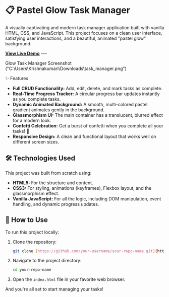 # 📋 Pastel Glow Task Manager

A visually captivating and modern task manager application built with vanilla HTML, CSS, and JavaScript. This project focuses on a clean user interface, satisfying user interactions, and a beautiful, animated "pastel glow" background.

**[View Live Demo](https://your-username.github.io/TASK-MANAGER/)** ---

Glow Task Manager Screenshot ("C:\Users\Krishnakumari\Downloads\task_manager.png")

✨ Features
* **Full CRUD Functionality:** Add, edit, delete, and mark tasks as complete.
* **Real-Time Progress Tracker:** A circular progress bar updates instantly as you complete tasks.
* **Dynamic Animated Background:** A smooth, multi-colored pastel gradient animates gently in the background.
* **Glassmorphism UI:** The main container has a translucent, blurred effect for a modern look.
* **Confetti Celebration:** Get a burst of confetti when you complete all your tasks! 🎉
* **Responsive Design:** A clean and functional layout that works well on different screen sizes.

## 🛠️ Technologies Used

This project was built from scratch using:

* **HTML5:** For the structure and content.
* **CSS3:** For styling, animations (keyframes), Flexbox layout, and the glassmorphism effect.
* **Vanilla JavaScript:** For all the logic, including DOM manipulation, event handling, and dynamic progress updates.

## 🚀 How to Use

To run this project locally:

1.  Clone the repository:
    ```bash
    git clone [https://github.com/your-username/your-repo-name.git](https://github.com/your-username/your-repo-name.git)
    ```
2.  Navigate to the project directory:
    ```bash
    cd your-repo-name
    ```
3.  Open the `index.html` file in your favorite web browser.

And you're all set to start managing your tasks!
